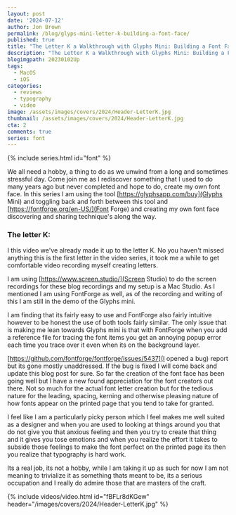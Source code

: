 ```yaml
---
layout: post
date: '2024-07-12'
author: Jon Brown
permalink: /blog/glyps-mini-letter-k-building-a-font-face/
published: true
title: "The Letter K a Walkthrough with Glyphs Mini: Building a Font Face"
description: "The Letter K a Walkthrough with Glyphs Mini: Building a Font Face"
blogimgpath: 20230102Up
tags:
  - MacOS
  - iOS
categories:
  - reviews
  - typography
  - video
image: /assets/images/covers/2024/Header-LetterK.jpg
thumbnail: /assets/images/covers/2024/Header-LetterK.jpg
cta: 2
comments: true
series: font
---
```


{% include series.html id="font" %}

We all need a hobby, a thing to do as we unwind from a long and sometimes stressful day. Come join me as I rediscover something that I used to do many years ago but never completed and hope to do, create my own font face. In this series I am using the tool [https://glyphsapp.com/buy](Glyphs Mini) and toggling back and forth between this tool and [https://fontforge.org/en-US/](Font Forge) and creating my own font face discovering and sharing technique's along the way. 

### The letter K:
I this video we've already made it up to the letter K. No you haven't missed anything this is the first letter in the video series, it took me a while to get comfortable video recording myself creating letters. 

I am using [https://www.screen.studio/](Screen Studio) to do the screen recordings for these blog recordings and my setup is a Mac Studio. As I mentioned I am using FontForge as well, as of the recording and writing of this I am still in the demo of the Glyphs mini. 

I am finding that its fairly easy to use and FontForge also fairly intuitive however to be honest the use of both tools fairly similar. The only issue that is making me lean towards Glyphs mini is that with FontForge when you add a reference file for tracing the font items you get an annoying popup error each time you trace over it even when its on the background layer. 

[https://github.com/fontforge/fontforge/issues/5437](I opened a bug) report but its gone mostly unaddressed. If the bug is fixed I will come back and update this blog post for sure. So far the creation of the font face has been going well but I have a new found appreciation for the font creators out there. Not so much for the actual font letter creation but for the tedious nature for the leading, spacing, kerning and otherwise pleasing nature of how fonts appear on the printed page that you tend to take for granted. 

I feel like I am a particularly picky person which I feel makes me well suited as a designer and when you are used to looking at things around you that do not give you that anxious feeling and then you try to create that thing and it gives you tose emotions and when you realize the effort it takes to subside those feelings to make the font perfect on the printed page its then you realize that typography is hard work. 

Its a real job, its not a hobby, while I am taking it up as such for now I am not meaning to trivialize it as something thats meant to be, its a serious occupation and I really do admire those that are masters of the craft. 

{% include videos/video.html id="fBFLr8dKGew" header="/images/covers/2024/Header-LetterK.jpg" %}